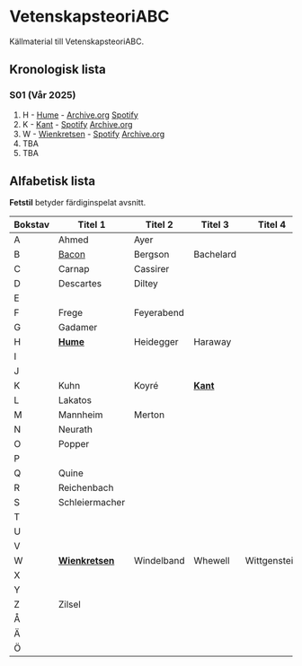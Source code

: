 # VetenskapsteoriABC
Källmaterial till VetenskapsteoriABC.

## Kronologisk lista

### S01 (Vår 2025)

1. H - [Hume](shownotes/hume.md) - [Archive.org](https://archive.org/details/davidhumeochdenskeptiskaempirismen) [Spotify](https://open.spotify.com/episode/3mT5Sgnm2ktcsLwLDkwK0i?si=8da971a5f8ad45e7) 
2. K - [Kant](shownotes/kant.md) - [Spotify](https://open.spotify.com/episode/1WSImaJREg5dhT1rriJR0I?si=B5NZglOeRJm9Sgo_RyYytA) [Archive.org](https://archive.org/details/vetenskapsteori-abcs-01-e-02-kant)
3. W - [Wienkretsen](shownotes/wienkretsen.md) - [Spotify](https://open.spotify.com/episode/0Wi7MsJ1zHRG5FGUNnkBex?si=tyOs2TEMRyOWLhGsRgW6Wg) [Archive.org](https://archive.org/details/vetenskapsteori-abcs-01-e-03-wienkretsen)
4. TBA
5. TBA



## Alfabetisk lista 

**Fetstil** betyder färdiginspelat avsnitt.

| Bokstav  | Titel 1 | Titel 2 | Titel 3 |  Titel 4 |
| ---------- | ------- | ------- | ------- | ------- |
| A  | Ahmed  | Ayer | | |
| B  | [Bacon](shownotes/bacon.md)  | Bergson | Bachelard | |
| C  | Carnap | Cassirer |  | |
| D  | Descartes | Diltey  |  | |
| E  |  |  |  |  |
| F  | Frege | Feyerabend |  | |
| G  | Gadamer |  |  | |
| H  | **[Hume](shownotes/hume.md)** | Heidegger | Haraway | |
| I  |  |  |  | |
| J  |  |  |  | |
| K  | Kuhn | Koyré  | **[Kant](shownotes/kant.md)** | |
| L  | Lakatos |  |  | |
| M  | Mannheim | Merton  |  | |
| N  | Neurath |  |  | |
| O  | Popper |  |  | |
| P  |  |  |  | |
| Q  | Quine |  |  | |
| R  | Reichenbach |  |  | |
| S  | Schleiermacher |  |  | |
| T  |  |  |  | |
| U  |  |  |  | |
| V  |  |  |  | |
| W  | **[Wienkretsen](shownotes/wienkretsen.md)** |Windelband | Whewell | Wittgenstein |
| X  |  |  |  | |
| Y  |  |  |  | |
| Z  | Zilsel |  |  | |
| Å  |  |  |  | |
| Ä  |  |  |  | | 
| Ö  |  |  |  | |


